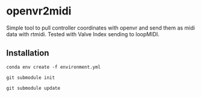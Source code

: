 # openvr2midi

Simple tool to pull controller coordinates with openvr and send them as midi data with rtmidi. Tested with Valve Index sending to loopMIDI. 

## Installation

`conda env create -f environment.yml`

`git submodule init`

`git submodule update`

